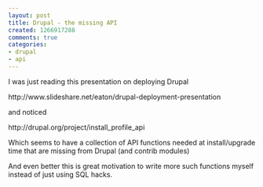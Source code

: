 ```yaml
---
layout: post
title: Drupal - the missing API
created: 1266917288
comments: true
categories:
- drupal
- api
---
```

<p>
I was just reading this presentation on deploying Drupal 
</p>
<p>
http://www.slideshare.net/eaton/drupal-deployment-presentation
</p>
<p>
and noticed 
</p>
<p>
http://drupal.org/project/install_profile_api
</p>
<p>
Which seems to have a collection of API functions needed at install/upgrade time that are missing from Drupal (and contrib modules)
</p>
<p>
And even better this is great motivation to write more such functions myself instead of just using SQL hacks. 
</p>
